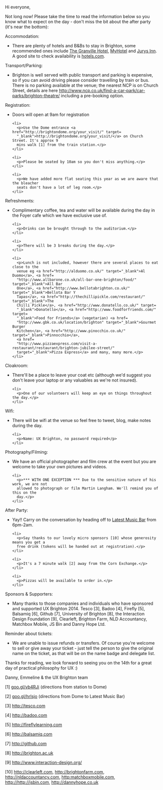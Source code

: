 <p>
Hi everyone,
</p>

<p>
Not long now! Please take the time to read the information below so
you know what to expect on the day - don't miss the bit about the after
party (it's near the bottom):
</p>

<p>
Accommodation:
</p>

<ul>
    <li>
      <p>
There are plenty of hotels and B&Bs to stay in Brighton, some
recommended ones include
<a href="http://www.granvillehotel.co.uk/" target="_blank">The Granville
Hotel</a>, <a href=
      "http://www.myhotels.com/my-hotel-brighton/index.html?gclid=CPmL7vey6MECFcrKtAodAXAApw"
      target="_blank">MyHotel</a> and
<a href="http://www.jurysinns.com/hotels/brighton/"
      target="_blank">Jurys Inn</a>. A good site to check availability
is <a href=
      "http://www.hotels.com/" target="_blank">hotels.com</a>.
</p>
    </li>
  </ul>

<p>
Transport/Parking:
</p>

<ul>
    <li>
      <p>
Brighton is well served with public transport and parking is expensive,
so if you can avoid driving please consider travelling by train or bus.
There is no parking available at the venue; the nearest NCP is on Church
Street, details are here
<a href="http://www.ncp.co.uk/find-a-car-park/car-parks/brighton-theatre/"
      target=
      "_blank">http://www.ncp.co.uk/find-a-car-park/car-parks/brighton-theatre/</a>
including a pre-booking option.
</p>
    </li>
  </ul>

<p>
Registration:
</p>

<ul>
    <li>
      <p>
Doors will open at 9am for registration
</p>
    </li>

    <li>
      <p>Use the Dome entrance <a href="http://brightondome.org/your_visit/" target=
      "_blank">http://brightondome.org/your_visit/</a> on Church Street. It's approx 9
      mins walk [1] from the train station.</p>
    </li>

    <li>
      <p>Please be seated by 10am so you don't miss anything.</p>
    </li>

    <li>
      <p>We have added more flat seating this year as we are aware that the bleacher
      seats don't have a lot of leg room.</p>
    </li>

</ul>

<p>
Refreshments:
</p>

<ul>
    <li>
      <p>
Complimentary coffee, tea and water will be available during the day in
the Foyer cafe which we have exclusive use of.
</p>
    </li>

    <li>
      <p>Drinks can be brought through to the auditorium.</p>
    </li>

    <li>
      <p>There will be 3 breaks during the day.</p>
    </li>

    <li>
      <p>Lunch is not included, however there are several places to eat close to the
      venue eg <a href="http://alduomo.co.uk/" target="_blank">Al Duomo</a>, <a href=
      "http://www.allbarone.co.uk/all-bar-one-brighton/food/" target="_blank">All Bar
      One</a>, <a href="http://www.bellotabrighton.co.uk/" target="_blank">Bellota Bar Y
      Tapas</a>, <a href="http://thechillipickle.com/restaurant/" target="_blank">The
      Chilli Pickle</a>, <a href="http://www.donatello.co.uk/" target=
      "_blank">Donatello</a>, <a href="http://www.foodforfriends.com/" target=
      "_blank">Food for Friends</a> (vegetarian) <a href=
      "http://www.gbk.co.uk/location/brighton" target="_blank">Gourmet Burger
      Kitchen</a>, <a href="http://www.pinocchio.co.uk/" target="_blank">Pinnocchio</a>,
      <a href=
      "http://www.pizzaexpress.com/visit-a-restaurant/restaurant/brighton-jubilee-street/"
      target="_blank">Pizza Express</a> and many, many more.</p>
    </li>

</ul>

<p>
Cloakroom:
</p>

<ul>
    <li>
      <p>
There'll be a place to leave your coat etc (although we'd suggest you
don't leave your laptop or any valuables as we're not insured).
</p>
    </li>

    <li>
      <p>One of our volunteers will keep an eye on things throughout the day.</p>
    </li>

</ul>

<p>
Wifi:
</p>

<ul>
    <li>
      <p>
There will be wifi at the venue so feel free to tweet, blog, make notes
during the day.
</p>
    </li>

    <li>
      <p>Name: UX Brighton, no password required</p>
    </li>

</ul>

<p>
Photography/Filming:
</p>

<ul>
    <li>
      <p>
We have an official photographer and film crew at the event but you are
welcome to take your own pictures and videos.
</p>
    </li>

    <li>
      <p>*** WITH ONE EXCEPTION *** Due to the sensitive nature of his work, we are not
      allowed to photograph or film Martin Langham. We'll remind you of this on the
      day.</p>
    </li>

</ul>

<p>
After Party:
</p>

<ul>
    <li>
      <p>
Yay!! Carry on the conversation by heading off to <a href=
      "http://thelatest.co.uk/musicbar/brighton-party-wedding-venue" target=
      "_blank">Latest Music Bar</a> from 6pm-2am.
</p>
    </li>

    <li>
      <p>Say thanks to our lovely micro sponsors [10] whose generosity means you get a
      free drink (tokens will be handed out at registration).</p>
    </li>

    <li>
      <p>It's a 7 minute walk [2] away from the Corn Exchange.</p>
    </li>

    <li>
      <p>Pizzas will be available to order in.</p>
    </li>

</ul>

<p>
Sponsors & Supporters:
</p>

<ul>
    <li>
      <p>
Many thanks to those companies and individuals who have sponsored and
supported UX Brighton 2014. Tesco [3], Badoo [4], Firefly [5], Balsamiq
[6], Github [7], University of Brighton [8], the Interaction Design
Foundation [9], Clearleft, Brighton Farm, NLD Accountancy, Matchbox
Mobile, JS Bin and Danny Hope Ltd.
</p>
    </li>
  </ul>

<p>
Reminder about tickets:
</p>

<ul>
    <li>
      <p>
We are unable to issue refunds or transfers. Of course you're welcome to
sell or give away your ticket - just tell the person to give the
original name on the ticket, as that will be on the name badge and
delegate list.
</p>
    </li>
  </ul>

<p>
Thanks for reading, we look forward to seeing you on the 14th for a
great day of practical philosophy for UX :)
</p>

<p>
Danny, Emmeline & the UX Brighton team
</p>

<p>
[1] <a href="http://goo.gl/vb4RJi" target="_blank">goo.gl/vb4RJi</a>
(directions from station to Dome)
</p>

<p>
[2] <a href="http://goo.gl/hrIsjo" target="_blank">goo.gl/hrIsjo</a>
(directions from Dome to Latest Music Bar)
</p>

<p>
[3] <a href="http://tesco.com" target="_blank">http://tesco.com</a>
</p>

<p>
[4] <a href="http://badoo.com" target="_blank">http://badoo.com</a>
</p>

<p>
[5] <a href="http://fireflylearning.com" target=
  "_blank">http://fireflylearning.com</a>
</p>

<p>
[6]
<a href="http://balsamiq.com" target="_blank">http://balsamiq.com</a>
</p>

<p>
[7] <a href="http://github.com" target="_blank">http://github.com</a>
</p>

<p>
[8]
<a href="http://brighton.ac.uk" target="_blank">http://brighton.ac.uk</a>
</p>

<p>
[9] <a href="http://www.interaction-design.org/" target=
  "_blank">http://www.interaction-design.org/</a>
</p>

<p>
[10]
<a href="http://clearleft.com" target="_blank">http://clearleft.com</a>,
<a href="http://brightonfarm.com" target="_blank">http://brightonfarm.com</a>,
<a href=
  "http://nldaccountancy.com" target="_blank">http://nldaccountancy.com</a>,
<a href=
  "http://matchboxmobile.com/" target="_blank">http:matchboxmobile.com</a>,
<a href=
  "http://jsbin.com" target="_blank">http://http://jsbin.com</a>,
<a href=
  "http://dannyhope.co.uk" target="_blank">http://dannyhope.co.uk</a>
</p>


